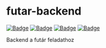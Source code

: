 # futar-backend

[![Badge](https://img.shields.io/github/package-json/dependency-version/14A-A-Lyedlik-Devs/futar-backend/dev/typescript?color=%233178C6&label=typescript&style=for-the-badge)](https://www.typescriptlang.org/)
[![Badge](https://img.shields.io/github/package-json/dependency-version/14A-A-Lyedlik-Devs/futar-backend/express?color=%2300d8ff&label=express&style=for-the-badge)](https://expressjs.com/)
[![Badge](https://img.shields.io/github/package-json/dependency-version/14A-A-Lyedlik-Devs/futar-backend/dev/@types/jest?color=%2315c213&label=jest&style=for-the-badge)](https://jestjs.io/)
[![Badge](https://img.shields.io/github/package-json/dependency-version/14A-A-Lyedlik-Devs/futar-backend/dev/@types/node?color=%23026e00&label=node&style=for-the-badge)](https://nodejs.org/en/)


Backend a futár feladathoz
